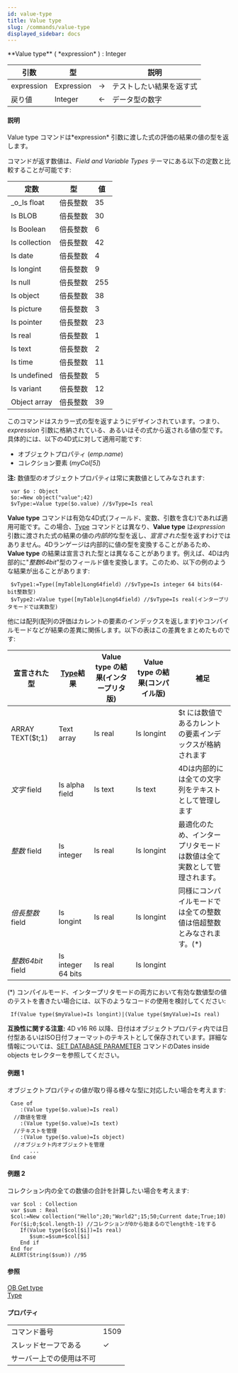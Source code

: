 ```yaml
---
id: value-type
title: Value type
slug: /commands/value-type
displayed_sidebar: docs
---
```


<!--REF #_command_.Value type.Syntax-->**Value type** ( *expression* ) : Integer<!-- END REF-->
<!--REF #_command_.Value type.Params-->
| 引数 | 型 |  | 説明 |
| --- | --- | --- | --- |
| expression | Expression | &#8594;  | テストしたい結果を返す式 |
| 戻り値 | Integer | &#8592; | データ型の数字 |

<!-- END REF-->

#### 説明 

<!--REF #_command_.Value type.Summary-->Value type コマンドは*expression* 引数に渡した式の評価の結果の値の型を返します。<!-- END REF-->

コマンドが返す数値は、*Field and Variable Types* テーマにある以下の定数と比較することが可能です: 

| 定数            | 型    | 値   |
| ------------- | ---- | --- |
| \_o\_Is float | 倍長整数 | 35  |
| Is BLOB       | 倍長整数 | 30  |
| Is Boolean    | 倍長整数 | 6   |
| Is collection | 倍長整数 | 42  |
| Is date       | 倍長整数 | 4   |
| Is longint    | 倍長整数 | 9   |
| Is null       | 倍長整数 | 255 |
| Is object     | 倍長整数 | 38  |
| Is picture    | 倍長整数 | 3   |
| Is pointer    | 倍長整数 | 23  |
| Is real       | 倍長整数 | 1   |
| Is text       | 倍長整数 | 2   |
| Is time       | 倍長整数 | 11  |
| Is undefined  | 倍長整数 | 5   |
| Is variant    | 倍長整数 | 12  |
| Object array  | 倍長整数 | 39  |

このコマンドはスカラー式の型を返すようにデザインされています。つまり、*expression* 引数に格納されている、あるいはその式から返される値の型です。具体的には、以下の4D式に対して適用可能です:

* オブジェクトプロパティ (*emp.name*)
* コレクション要素 (*myCol\[5\]*)

**注:** 数値型のオブジェクトプロパティは常に実数値としてみなされます:

```4d
 var $o : Object
 $o:=New object("value";42)
 $vType:=Value type($o.value) //$vType=Is real
```

**Value type** コマンドは有効な4D式(フィールド、変数、引数を含む)であれば適用可能です。この場合、[Type](type.md) コマンドとは異なり、**Value type** は*expression* 引数に渡された式の結果の値の*内部的*な型を返し、*宣言された*型を返すわけではありません。4Dランゲージは内部的に値の型を変換することがあるため、**Value type** の結果は宣言された型とは異なることがあります。例えば、4Dは内部的に"*整数64bit*"型のフィールド値を変換します。このため、以下の例のような結果が出ることがあります:

```4d
 $vType1:=Type([myTable]Long64field) //$vType=Is integer 64 bits(64-bit整数型)
 $vType2:=Value type([myTable]Long64field) //$vType=Is real(インタープリタモードでは実数型)
```

他には配列(配列の評価はカレントの要素のインデックスを返します)やコンパイルモードなどが結果の差異に関係します。以下の表はこの差異をまとめたものです:

| **宣言された型**       | [Type](type.md)**結果** | **Value type の結果(インタープリタ版)** | **Value type の結果(コンパイル版)** | **補足**                               |
| ---------------- | --------------------- | ---------------------------- | -------------------------- | ------------------------------------ |
| ARRAY TEXT($t;1) | Text array            | Is real                      | Is longint                 | $t には数値であるカレントの要素インデックスが格納されます       |
| *文字* field       | Is alpha field        | Is text                      | Is text                    | 4Dは内部的には全ての文字列をテキストとして管理します          |
| *整数* field       | Is integer            | Is real                      | Is longint                 | 最適化のため、インタープリタモードは数値は全て実数として管理されます。  |
| *倍長整数* field     | Is longint            | Is real                      | Is longint                 | 同様にコンパイルモードでは全ての整数値は倍超整数とみなされます。(\*) |
| *整数64bit* field  | Is integer 64 bits    | Is real                      | Is longint                 |                                      |

(\*) コンパイルモード、インタープリタモードの両方において有効な数値型の値のテストを書きたい場合には、以下のようなコードの使用を検討してください:

```4d
 If(Value type($myValue)=Is longint)|(Value type($myValue)=Is real)
```

**互換性に関する注意:** 4D v16 R6 以降、日付はオブジェクトプロパティ内では日付型あるいはISO日付フォーマットのテキストとして保存されています。詳細な情報については、[SET DATABASE PARAMETER](set-database-parameter.md) コマンドのDates inside objects セレクターを参照してください。

#### 例題 1 

オブジェクトプロパティの値が取り得る様々な型に対応したい場合を考えます:

```4d
 Case of
    :(Value type($o.value)=Is real)
  //数値を管理
    :(Value type($o.value)=Is text)
  //テキストを管理
    :(Value type($o.value)=Is object)
  //オブジェクト内オブジェクトを管理
       ...
 End case
```

#### 例題 2 

コレクション内の全ての数値の合計を計算したい場合を考えます:

```4d
 var $col : Collection
 var $sum : Real
 $col:=New collection("Hello";20;"World2";15;50;Current date;True;10)
 For($i;0;$col.length-1) //コレクションが0から始まるのでlengthを-1をする
    If(Value type($col[$i])=Is real)
       $sum:=$sum+$col[$i]
    End if
 End for
 ALERT(String($sum)) //95
```

#### 参照 

[OB Get type](ob-get-type.md)  
[Type](type.md)  

#### プロパティ
|  |  |
| --- | --- |
| コマンド番号 | 1509 |
| スレッドセーフである | &check; |
| サーバー上での使用は不可 ||


